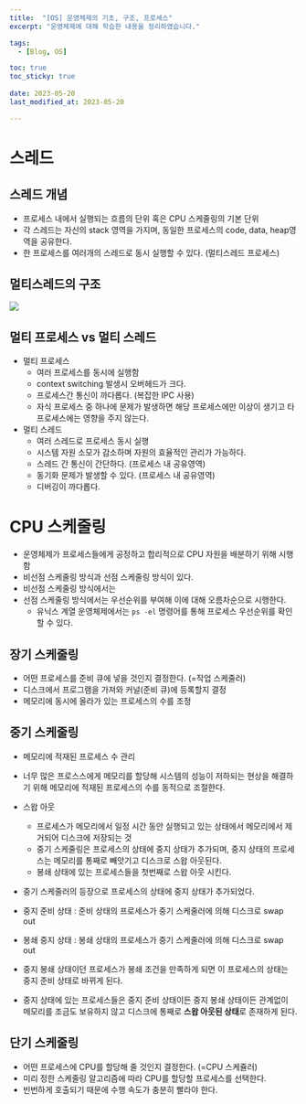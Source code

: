 ```yaml
---
title:  "[OS] 운영체제의 기초, 구조, 프로세스"
excerpt: "운영체제에 대해 학습한 내용을 정리하였습니다."

tags:
  - [Blog, OS]

toc: true
toc_sticky: true
 
date: 2023-05-20
last_modified_at: 2023-05-20

---
```


# 스레드

## 스레드 개념

- 프로세스 내에서 실행되는 흐름의 단위 혹은 CPU 스케줄링의 기본 단위
- 각 스레드는 자신의 stack 영역을 가지며, 동일한 프로세스의 code, data, heap영역을 공유한다.
- 한 프로세스를 여러개의 스레드로 동시 실행할 수 있다. (멀티스레드 프로세스)

## 멀티스레드의 구조

![](https://img1.daumcdn.net/thumb/R1280x0/?scode=mtistory2&fname=https%3A%2F%2Fblog.kakaocdn.net%2Fdn%2FdqBr2Z%2FbtriX7OJWvq%2FjBmQ6TMvLFWf65yQFLdNz0%2Fimg.png)

## 멀티 프로세스 vs 멀티 스레드

- 멀티 프로세스 
	- 여러 프로세스를 동시에 실행함
	- context switching 발생시 오버헤드가 크다. 
	- 프로세스간 통신이 까다롭다. (복잡한 IPC 사용)
	- 자식 프로세스 중 하나에 문제가 발생하면 해당 프로세스에만 이상이 생기고 타 프로세스에는 영향을 주지 않는다.
- 멀티 스레드
	- 여러 스레드로 프로세스 동시 실행
	- 시스템 자원 소모가 감소하며 자원의 효율적인 관리가 가능하다.
	- 스레드 간 통신이 간단하다. (프로세스 내 공유영역)
	- 동기화 문제가 발생할 수 있다. (프로세스 내 공유영역)
	- 디버깅이 까다롭다.


# CPU 스케줄링

- 운영체제가 프로세스들에게 공정하고 합리적으로 CPU 자원을 배분하기 위해 시행함
- 비선점 스케줄링 방식과 선점 스케줄링 방식이 있다.
- 비선점 스케줄링 방식에서는 
- 선점 스케줄링 방식에서는 우선순위를 부여해 이에 대해 오름차순으로 시행한다.
	- 유닉스 계열 운영체제에서는 `ps -el` 명령어를 통해 프로세스 우선순위를 확인할 수 있다.

## 장기 스케줄링

- 어떤 프로세스를 준비 큐에 넣을 것인지 결정한다. (=작업 스케줄러)
- 디스크에서 프로그램을 가져와 커널(준비 큐)에 등록할지 결정
- 메모리에 동시에 올라가 있는 프로세스의 수를 조정

## 중기 스케줄링

- 메모리에 적재된 프로세스 수 관리
- 너무 많은 프로스스에게 메모리를 할당해 시스템의 성능이 저하되는 현상을 해결하기 위해 메모리에 적재된 프로세스의 수를 동적으로 조절한다.
- 스왑 아웃 
	- 프로세스가 메모리에서 일정 시간 동안 실행되고 있는 상태에서 메모리에서 제거되어 디스크에 저장되는 것
	- 중기 스케줄링은 프로세스의 상태에 중지 상태가 추가되며, 중지 상태의 프로세스는 메모리를 통째로 빼앗기고 디스크로 스왑 아웃된다.
	- 봉쇄 상태에 있는 프로세스들을 첫번째로 스왑 아웃 시킨다.
- 중기 스케줄러의 등장으로 프로세스의 상태에 중지 상태가 추가되었다.

- 중지 준비 상태 : 준비 상태의 프로세스가 중기 스케줄러에 의해 디스크로 swap out
- 봉쇄 중지 상태 : 봉쇄 상태의 프로세스가 중기 스케줄러에 의해 디스크로 swap out

- 중지 봉쇄 상태이던 프로세스가 봉쇄 조건을 만족하게 되면 이 프로세스의 상태는 중지 준비 상태로 바뀌게 된다.
- 중지 상태에 있는 프로세스들은 중지 준비 상태이든 중지 봉쇄 상태이든 관계없이 메모리를 조금도 보유하지 않고 디스크에 통째로 **스왑 아웃된 상태**로 존재하게 된다.

## 단기 스케줄링

- 어떤 프로세스에 CPU를 할당해 줄 것인지 결정한다. (=CPU 스케쥴러)
- 미리 정한 스케줄링 알고리즘에 따라 CPU를 할당할 프로세스를 선택한다.
- 빈번하게 호출되기 때문에 수행 속도가 충분히 빨라야 한다.